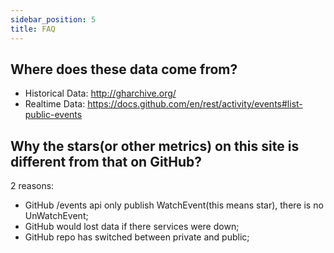 ```yaml
---
sidebar_position: 5
title: FAQ
---
```


## Where does these data come from?

* Historical Data: http://gharchive.org/
* Realtime Data: https://docs.github.com/en/rest/activity/events#list-public-events

## Why the stars(or other metrics) on this site is different from that on GitHub?

2 reasons:
* GitHub /events api only publish WatchEvent(this means star), there is no UnWatchEvent;
* GitHub would lost data if there services were down;
* GitHub repo has switched between private and public;


